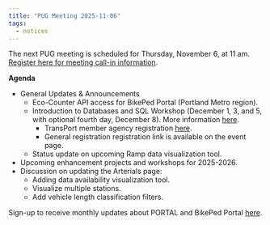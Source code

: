 ```yaml
---
title: "PUG Meeting 2025-11-06"
tags:
  - notices
---
```


The next PUG meeting is scheduled for Thursday, November 6, at 11 am. [Register here for meeting call-in information](https://pdx.zoom.us/meeting/register/kaOYtThwSUaT5lcrW3oAkQ#/registration).  

__Agenda__
- General Updates & Announcements
  - Eco-Counter API access for BikePed Portal (Portland Metro region).
  - Introduction to Databases and SQL Workshop (December 1, 3, and 5, with optional fourth day, December 8). More information [here](https://trec.pdx.edu/events/sql-workshop-dec-2025).
    - TransPort member agency registration [here](https://forms.gle/CCrz4BAxvzKcmGAk9).
    - General registration registration link is available on the event page.
  - Status update on upcoming Ramp data visualization tool.
- Upcoming enhancement projects and workshops for 2025-2026.
- Discussion on updating the Arterials page:
  - Adding data availability visualization tool.
  - Visualize multiple stations.
  - Add vehicle length classification filters.

Sign-up to receive monthly updates about PORTAL and BikePed Portal [here](https://share.hsforms.com/1RAfypg6SRDOl3DWUaYgvNw4bv60).